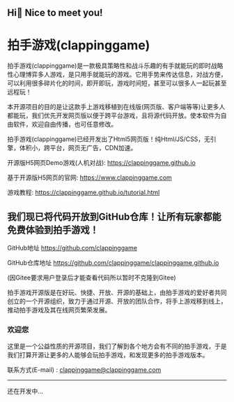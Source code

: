 ## Hi👋 Nice to meet you!
# 拍手游戏(clappinggame)
拍手游戏(clappinggame)是一款极具策略性和战斗乐趣的有手就能玩的即时战略性心理博弈多人游戏，是只用手就能玩的游戏。它用手势来传达信息，对战方便，可以利用很多碎片化的时间，即开即玩，游戏时间短，甚至可以很多人一起玩甚至远程玩！

本开源项目的目的是让这款手上游戏移植到在线版(网页版、客户端等等)让更多人都能玩，我们优先开发网页版以便于跨平台游戏，且将源代码开放。使本软件为自由软件，欢迎自由传播，也可任意修改。

拍手游戏(clappinggame)已经开发出了Html5网页版！纯Html/JS/CSS，无引擎，体积小，跨平台，网页无广告，CDN加速。

开源版H5网页Demo游戏(人机对战): https://clappinggame.github.io

基于开源版H5网页的官网: https://www.clappinggame.com

游戏教程: https://clappinggame.github.io/tutorial.html

## 我们现已将代码开放到GitHub仓库！让所有玩家都能免费体验到拍手游戏！
GitHub地址 https://github.com/clappinggame

GitHub仓库地址 https://github.com/clappinggame/clappinggame.github.io

(因Gitee要求用户登录后才能查看代码所以暂时不克隆到Gitee)

拍手游戏开源版是在好玩、快捷、开放、开源的基础上，由拍手游戏的爱好者共同创立的一个开源组织，致力于通过开源、开放的团队合作，将手上游戏移到线上，推动拍手游戏及其在线网页繁荣发展。

### 欢迎您
这里是一个公益性质的开源项目，我们了解到各个地方会有不同的拍手游戏，于是我们打算开源让更多的人能够会玩拍手游戏，和发现更多的拍手游戏版本。

联系方式(E-mail) : clappinggame@clappinggame.com

------------------

还在开发中...
